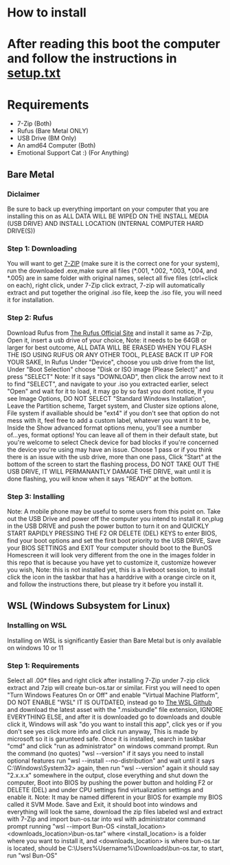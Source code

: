 # How to install
# After reading this boot the computer and follow the instructions in [setup.txt](setup.txt)
# Requirements
* 7-Zip (Both)
* Rufus (Bare Metal ONLY)
* USB Drive (BM Only)
* An amd64 Computer (Both)
* Emotional Support Cat :) (For Anything)
## Bare Metal
### Diclaimer
Be sure to back up everything important on your computer that you are installing this on as ALL DATA WILL BE WIPED ON THE INSTALL MEDIA (USB DRIVE) AND INSTALL LOCATION (INTERNAL COMPUTER HARD DRIVE(S))
### Step 1: Downloading
You will want to get [7-ZIP](https://www.7-zip.org/) (make sure it is the correct one for your system), run the downloaded .exe,make sure all files (*.001, *.002, *.003, *.004, and *.005) are in same folder with original names, select all five files (ctrl+click on each), right click, under 7-Zip click extract, 7-zip will automatically extract and put together the original .iso file, keep the .iso file, you will need it for installation. 
### Step 2: Rufus
Download Rufus from [The Rufus Official Site](https://rufus.ie/) and install it same as 7-Zip, Open it, insert a usb drive of your choice, Note: it needs to be 64GB or larger for best outcome, ALL DATA WILL BE ERASED WHEN YOU FLASH THE ISO USING RUFUS OR ANY OTHER TOOL, PLEASE BACK IT UP FOR YOUR SAKE, In Rufus Under "Device", choose you usb drive from the list, Under "Boot Selection" choose "Disk or ISO image (Please Select)" and press "SELECT" Note: If it says "DOWNLOAD", then click the arrow next to it to find "SELECT", and navigate to your .iso you extracted earlier, select "Open" and wait for it to load, it may go by so fast you dont notice, If you see Image Options, DO NOT SELECT "Standard Windows Installation", Leave the Partition scheme, Target system, and Cluster size options alone, File system if availiable should be "ext4" if you don't see that option do not mess with it, feel free to add a custom label, whatever you want it to be, Inside the Show advanced format options menu, you'll see a number of...yes, format options! You can leave all of them in their default state, but you're welcome to select Check device for bad blocks if you're concerned the device you're using may have an issue. Choose 1 pass or if you think there is an issue with the usb drive, more than one pass, Click "Start" at the bottom of the screen to start the flashing process, DO NOT TAKE OUT THE USB DRIVE, IT WILL PERMANANTLY DAMAGE THE DRIVE, wait until it is done flashing, you will know when it says "READY" at the bottom.
### Step 3: Installing
Note: A mobile phone may be useful to some users from this point on. Take out the USB Drive and power off the computer you intend to install it on,plug in the USB DRIVE and push the power button to turn it on and QUICKLY START RAPIDLY PRESSING THE F2 OR DELETE (DEL) KEYS to enter BIOS, find your boot options and set the first boot priority to the USB DRIVE, Save your BIOS SETTINGS and EXIT Your computer should boot to the BunOS Homescreen it will look very different from the one in the images folder in this repo that is because you have yet to customize it, customize however you wish, Note: this is not installed yet, this is a liveboot session, to install click the icon in the taskbar that has a harddrive with a orange circle on it, and follow the instructions there, but please try it before you install it.
## WSL (Windows Subsystem for Linux)
### Installing on WSL
Installing on WSL is significantly Easier than Bare Metal but is only available on windows 10 or 11
### Step 1: Requirements
Select all .00* files and right click after installing 7-Zip under 7-zip click extract and 7zip will create bun-os.tar or similar. First you will need to open "Turn Windows Features On or Off" and enable "Virtual Machine Platform", DO NOT ENABLE "WSL" IT IS OUTDATED, instead go to [The WSL Github](https://github.com/microsoft/WSL/releases) and download the latest asset with the ".msixbundle" file extension, IGNORE EVERYTHING ELSE, and after it is downloaded go to downloads and double click it, Windows will ask "do you want to install this app", click yes or if you don't see yes click more info and click run anyway, This is made by microsoft so it is garunteed safe. Once it is installed, search in taskbar "cmd" and click "run as administrator" on windows command prompt. Run the command (no quotes) "wsl --version" if it says you need to install optional features run "wsl --install --no-distribution" and wait until it says C:\Windows\System32\> again, then run "wsl --version" again it should say "2.x.x.x" somewhere in the output, close everything and shut down the computer, Boot into BIOS by pushing the power button and holding F2 or DELETE (DEL) and under CPU settings find virtualization settings and enable it. Note: It may be named different in your BIOS for example my BIOS called it SVM Mode. Save and Exit, it should boot into windows and everything will look the same, download the zip files labeled wsl and extract with 7-Zip and import bun-os.tar into wsl with administrator command prompt running "wsl --import Bun-OS <install_location> <downloads_location>\bun-os.tar" where <install_location> is a folder where you want to install it, and <downloads_location> is where bun-os.tar is located, should be C:\Users\%Username%\Downloads\bun-os.tar, to start, run "wsl Bun-OS"
